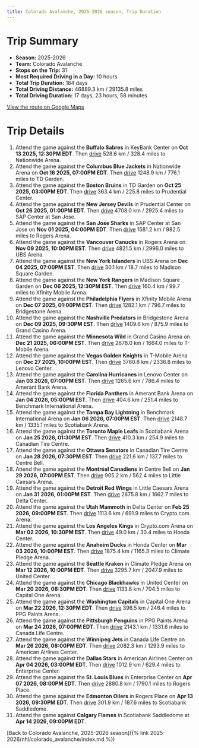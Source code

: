 ```yaml
---
title: Colorado Avalanche, 2025-2026 season, Trip Duration
---
```


# Trip Summary
- **Season:** 2025-2026
- **Team:** Colorado Avalanche
- **Stops on the Trip:** 31
- **Most Required Driving in a Day:** 10 hours
- **Total Trip Duration:** 184 days
- **Total Driving Distance:** 46889.3 km / 29135.8 miles
- **Total Driving Duration:** 17 days, 23 hours, 58 minutes

[View the route on Google Maps](https://www.google.com/maps/dir/KeyBank+Center+Buffalo/Nationwide+Arena+Columbus/TD+Garden+Boston/Prudential+Center+New+Jersey/SAP+Center+at+San+Jose+San+Jose/Rogers+Arena+Vancouver/UBS+Arena+New+York/Madison+Square+Garden+New+York/Xfinity+Mobile+Arena+Philadelphia/Bridgestone+Arena+Nashville/Grand+Casino+Arena+Minnesota/T-Mobile+Arena+Vegas/Lenovo+Center+Carolina/Amerant+Bank+Arena+Florida/Benchmark+International+Arena+Tampa+Bay/Scotiabank+Arena+Toronto/Canadian+Tire+Centre+Ottawa/Centre+Bell+Montréal/Little+Caesars+Arena+Detroit/Delta+Center+Utah/Crypto.com+Arena+Los+Angeles/Honda+Center+Anaheim/Climate+Pledge+Arena+Seattle/United+Center+Chicago/Capital+One+Arena+Washington/PPG+Paints+Arena+Pittsburgh/Canada+Life+Centre+Winnipeg/American+Airlines+Center+Dallas/Enterprise+Center+St.+Louis/Rogers+Place+Edmonton/Scotiabank+Saddledome+Calgary)

# Trip Details
1. Attend the game against the **Buffalo Sabres** in KeyBank Center on **Oct 13 2025, 12:30PM EDT**. Then [drive](https://www.google.com/maps/dir/KeyBank+Center+Buffalo/Nationwide+Arena+Columbus) 528.6 km / 328.4 miles to Nationwide Arena.
2. Attend the game against the **Columbus Blue Jackets** in Nationwide Arena on **Oct 16 2025, 07:00PM EDT**. Then [drive](https://www.google.com/maps/dir/Nationwide+Arena+Columbus/TD+Garden+Boston) 1248.9 km / 776.1 miles to TD Garden.
3. Attend the game against the **Boston Bruins** in TD Garden on **Oct 25 2025, 03:00PM EDT**. Then [drive](https://www.google.com/maps/dir/TD+Garden+Boston/Prudential+Center+New+Jersey) 363.4 km / 225.8 miles to Prudential Center.
4. Attend the game against the **New Jersey Devils** in Prudential Center on **Oct 26 2025, 01:00PM EDT**. Then [drive](https://www.google.com/maps/dir/Prudential+Center+New+Jersey/SAP+Center+at+San+Jose+San+Jose) 4708.0 km / 2925.4 miles to SAP Center at San Jose.
5. Attend the game against the **San Jose Sharks** in SAP Center at San Jose on **Nov 01 2025, 04:00PM EDT**. Then [drive](https://www.google.com/maps/dir/SAP+Center+at+San+Jose+San+Jose/Rogers+Arena+Vancouver) 1581.2 km / 982.5 miles to Rogers Arena.
6. Attend the game against the **Vancouver Canucks** in Rogers Arena on **Nov 09 2025, 10:00PM EST**. Then [drive](https://www.google.com/maps/dir/Rogers+Arena+Vancouver/UBS+Arena+New+York) 4821.5 km / 2996.0 miles to UBS Arena.
7. Attend the game against the **New York Islanders** in UBS Arena on **Dec 04 2025, 07:00PM EST**. Then [drive](https://www.google.com/maps/dir/UBS+Arena+New+York/Madison+Square+Garden+New+York) 30.1 km / 18.7 miles to Madison Square Garden.
8. Attend the game against the **New York Rangers** in Madison Square Garden on **Dec 06 2025, 12:30PM EST**. Then [drive](https://www.google.com/maps/dir/Madison+Square+Garden+New+York/Xfinity+Mobile+Arena+Philadelphia) 160.4 km / 99.7 miles to Xfinity Mobile Arena.
9. Attend the game against the **Philadelphia Flyers** in Xfinity Mobile Arena on **Dec 07 2025, 01:00PM EST**. Then [drive](https://www.google.com/maps/dir/Xfinity+Mobile+Arena+Philadelphia/Bridgestone+Arena+Nashville) 1282.1 km / 796.7 miles to Bridgestone Arena.
10. Attend the game against the **Nashville Predators** in Bridgestone Arena on **Dec 09 2025, 09:30PM EST**. Then [drive](https://www.google.com/maps/dir/Bridgestone+Arena+Nashville/Grand+Casino+Arena+Minnesota) 1409.6 km / 875.9 miles to Grand Casino Arena.
11. Attend the game against the **Minnesota Wild** in Grand Casino Arena on **Dec 21 2025, 06:00PM EST**. Then [drive](https://www.google.com/maps/dir/Grand+Casino+Arena+Minnesota/T-Mobile+Arena+Vegas) 2678.0 km / 1664.0 miles to T-Mobile Arena.
12. Attend the game against the **Vegas Golden Knights** in T-Mobile Arena on **Dec 27 2025, 10:00PM EST**. Then [drive](https://www.google.com/maps/dir/T-Mobile+Arena+Vegas/Lenovo+Center+Carolina) 3760.8 km / 2336.8 miles to Lenovo Center.
13. Attend the game against the **Carolina Hurricanes** in Lenovo Center on **Jan 03 2026, 07:00PM EST**. Then [drive](https://www.google.com/maps/dir/Lenovo+Center+Carolina/Amerant+Bank+Arena+Florida) 1265.6 km / 786.4 miles to Amerant Bank Arena.
14. Attend the game against the **Florida Panthers** in Amerant Bank Arena on **Jan 04 2026, 05:00PM EST**. Then [drive](https://www.google.com/maps/dir/Amerant+Bank+Arena+Florida/Benchmark+International+Arena+Tampa+Bay) 404.6 km / 251.4 miles to Benchmark International Arena.
15. Attend the game against the **Tampa Bay Lightning** in Benchmark International Arena on **Jan 06 2026, 07:00PM EST**. Then [drive](https://www.google.com/maps/dir/Benchmark+International+Arena+Tampa+Bay/Scotiabank+Arena+Toronto) 2148.7 km / 1335.1 miles to Scotiabank Arena.
16. Attend the game against the **Toronto Maple Leafs** in Scotiabank Arena on **Jan 25 2026, 01:30PM EST**. Then [drive](https://www.google.com/maps/dir/Scotiabank+Arena+Toronto/Canadian+Tire+Centre+Ottawa) 410.3 km / 254.9 miles to Canadian Tire Centre.
17. Attend the game against the **Ottawa Senators** in Canadian Tire Centre on **Jan 28 2026, 07:30PM EST**. Then [drive](https://www.google.com/maps/dir/Canadian+Tire+Centre+Ottawa/Centre+Bell+Montréal) 221.6 km / 137.7 miles to Centre Bell.
18. Attend the game against the **Montréal Canadiens** in Centre Bell on **Jan 29 2026, 07:00PM EST**. Then [drive](https://www.google.com/maps/dir/Centre+Bell+Montréal/Little+Caesars+Arena+Detroit) 905.2 km / 562.4 miles to Little Caesars Arena.
19. Attend the game against the **Detroit Red Wings** in Little Caesars Arena on **Jan 31 2026, 01:00PM EST**. Then [drive](https://www.google.com/maps/dir/Little+Caesars+Arena+Detroit/Delta+Center+Utah) 2675.8 km / 1662.7 miles to Delta Center.
20. Attend the game against the **Utah Mammoth** in Delta Center on **Feb 25 2026, 09:00PM EST**. Then [drive](https://www.google.com/maps/dir/Delta+Center+Utah/Crypto.com+Arena+Los+Angeles) 1113.6 km / 691.9 miles to Crypto.com Arena.
21. Attend the game against the **Los Angeles Kings** in Crypto.com Arena on **Mar 02 2026, 10:30PM EST**. Then [drive](https://www.google.com/maps/dir/Crypto.com+Arena+Los+Angeles/Honda+Center+Anaheim) 49.0 km / 30.4 miles to Honda Center.
22. Attend the game against the **Anaheim Ducks** in Honda Center on **Mar 03 2026, 10:00PM EST**. Then [drive](https://www.google.com/maps/dir/Honda+Center+Anaheim/Climate+Pledge+Arena+Seattle) 1875.4 km / 1165.3 miles to Climate Pledge Arena.
23. Attend the game against the **Seattle Kraken** in Climate Pledge Arena on **Mar 12 2026, 10:00PM EDT**. Then [drive](https://www.google.com/maps/dir/Climate+Pledge+Arena+Seattle/United+Center+Chicago) 3295.7 km / 2047.9 miles to United Center.
24. Attend the game against the **Chicago Blackhawks** in United Center on **Mar 20 2026, 08:30PM EDT**. Then [drive](https://www.google.com/maps/dir/United+Center+Chicago/Capital+One+Arena+Washington) 1133.8 km / 704.5 miles to Capital One Arena.
25. Attend the game against the **Washington Capitals** in Capital One Arena on **Mar 22 2026, 12:30PM EDT**. Then [drive](https://www.google.com/maps/dir/Capital+One+Arena+Washington/PPG+Paints+Arena+Pittsburgh) 396.5 km / 246.4 miles to PPG Paints Arena.
26. Attend the game against the **Pittsburgh Penguins** in PPG Paints Arena on **Mar 24 2026, 07:00PM EDT**. Then [drive](https://www.google.com/maps/dir/PPG+Paints+Arena+Pittsburgh/Canada+Life+Centre+Winnipeg) 2143.1 km / 1331.6 miles to Canada Life Centre.
27. Attend the game against the **Winnipeg Jets** in Canada Life Centre on **Mar 26 2026, 08:00PM EDT**. Then [drive](https://www.google.com/maps/dir/Canada+Life+Centre+Winnipeg/American+Airlines+Center+Dallas) 2082.3 km / 1293.9 miles to American Airlines Center.
28. Attend the game against the **Dallas Stars** in American Airlines Center on **Apr 04 2026, 03:00PM EDT**. Then [drive](https://www.google.com/maps/dir/American+Airlines+Center+Dallas/Enterprise+Center+St.+Louis) 1012.9 km / 629.4 miles to Enterprise Center.
29. Attend the game against the **St. Louis Blues** in Enterprise Center on **Apr 07 2026, 08:00PM EDT**. Then [drive](https://www.google.com/maps/dir/Enterprise+Center+St.+Louis/Rogers+Place+Edmonton) 2880.8 km / 1790.1 miles to Rogers Place.
30. Attend the game against the **Edmonton Oilers** in Rogers Place on **Apr 13 2026, 09:30PM EDT**. Then [drive](https://www.google.com/maps/dir/Rogers+Place+Edmonton/Scotiabank+Saddledome+Calgary) 301.9 km / 187.6 miles to Scotiabank Saddledome.
31. Attend the game against **Calgary Flames** in Scotiabank Saddledome at **Apr 14 2026, 09:00PM EDT**.

[Back to Colorado Avalanche, 2025-2026 season]({% link 2025-2026/nhl/colorado_avalanche/index.md %})
